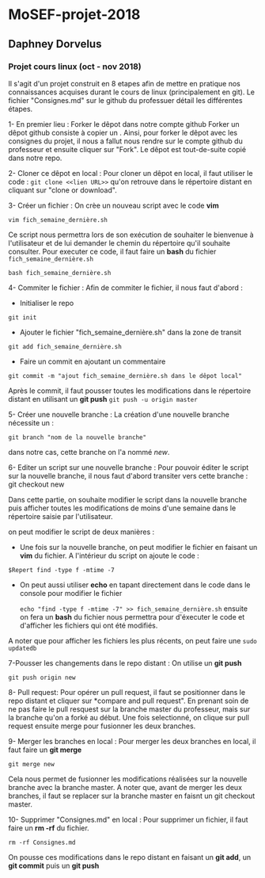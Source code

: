 # MoSEF-projet-2018
## Daphney Dorvelus
### Projet cours linux (oct - nov 2018)

Il s'agit d'un projet construit en 8 etapes afin de mettre en pratique nos connaissances acquises durant le cours de linux (principalement en git). 
Le fichier "Consignes.md" sur le github du professuer détail les différentes étapes.

1- En premier lieu : Forker le dêpot dans notre compte github
Forker un dêpot github consiste à copier un . Ainsi, pour forker le dêpot avec les consignes du projet, il nous a fallut nous rendre sur le compte github du professeur et ensuite cliquer sur "Fork". Le dêpot est tout-de-suite copié dans notre repo. 
 
2- Cloner ce dêpot en local : 
Pour cloner un dêpot en local, il faut utiliser le code :  `git clone <<lien URL>>`
qu'on retrouve dans le répertoire distant en cliquant sur "clone or download".

3- Créer un fichier :
On crèe un nouveau script avec le code **vim**  

`vim fich_semaine_dernière.sh`

Ce script nous permettra lors de son exécution de souhaiter le bienvenue à l'utilisateur et de lui demander le chemin du répertoire qu'il souhaite consulter. Pour executer ce code, il faut faire un **bash** du fichier `fich_semaine_dernière.sh`
 
 `bash fich_semaine_dernière.sh`

4- Commiter le fichier : 
Afin de commiter le fichier, il nous faut d'abord : 
* Initialiser le repo 

`git init`

* Ajouter le fichier "fich_semaine_dernière.sh" dans la zone de transit 

`git add fich_semaine_dernière.sh`

* Faire un commit en ajoutant un commentaire 

 `git commit -m "ajout fich_semaine_dernière.sh dans le dêpot local" `
    
Après le commit, il faut pousser toutes les modifications dans le répertoire distant en utilisant un **git push**
  `git push -u origin master`

5- Créer une nouvelle branche : 
La création d'une nouvelle branche nécessite un  :

  `git branch "nom de la nouvelle branche"`
  
dans notre cas, cette branche on l'a nommé *new*. 

6- Editer un script sur une nouvelle branche :
Pour pouvoir éditer le script sur la nouvelle branche, il nous faut d'abord transiter vers cette branche :
  git checkout new

Dans cette partie, on souhaite modifier le script dans la nouvelle branche puis afficher toutes les modifications de moins d'une semaine dans le répertoire saisie par l'utilisateur. 

 on peut modifier le script de deux manières : 
* Une fois sur la nouvelle branche, on peut modifier le fichier en faisant un **vim** du fichier. A l'intérieur du script on ajoute le code :

 `$Repert find -type f -mtime -7`
 
* On peut aussi utiliser **echo** en tapant directement dans le code dans le console pour modifier le fichier

  `echo "find -type f -mtime -7" >> fich_semaine_dernière.sh`
 ensuite on fera un **bash** du fichier nous permettra pour d'éxecuter le code et d'afficher les fichiers qui ont été modifiés.
 
 A noter que pour afficher les fichiers les plus récents, on peut faire une `sudo updatedb`
 
7-Pousser les changements dans le repo distant :
On utilise un **git push**

  `git push origin new`

8- Pull request:
Pour opérer un pull request, il faut se positionner dans le repo distant et cliquer sur *compare and pull request". En prenant soin de ne pas faire le pull resquest sur la branche master du professeur, mais sur la branche qu'on a forké au début. Une fois selectionné, on clique sur pull request ensuite merge pour fusionner les deux branches. 

9- Merger les branches en local :
Pour merger les deux branches en local, il faut faire un **git merge**

  `git merge new` 
  
Cela nous permet de fusionner les modifications réalisées sur la nouvelle branche avec la branche master. 
A noter que, avant de merger les deux branches, il faut se replacer sur la branche master en faisnt un git checkout master. 

10- Supprimer "Consignes.md" en local : 
Pour supprimer un fichier, il faut faire un **rm -rf** du fichier.

  `rm -rf Consignes.md`
  
On pousse ces modifications dans le repo distant en faisant un **git add**, un **git commit** puis un **git push**
